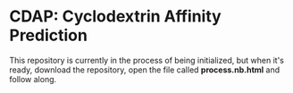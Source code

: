 # CDAP: Cyclodextrin Affinity Prediction

This repository is currently in the process of being initialized, but when it's ready, download the repository, open the file called **process.nb.html** and follow along. 